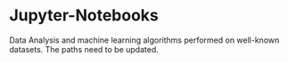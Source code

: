 # Jupyter-Notebooks
Data Analysis and machine learning algorithms performed on well-known datasets. The paths need to be updated. 
